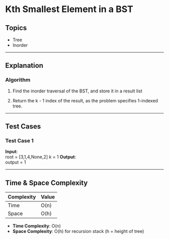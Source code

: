 # Kth Smallest Element in a BST

## Topics
- Tree
- Inorder

---

## Explanation

### Algorithm

1. Find the inorder traversal of the BST, and store it in a result list

2. Return the k - 1 index of the result, as the problem specifies 1-indexed tree.

---

## Test Cases

### Test Case 1
**Input**:  
root = [3,1,4,None,2]
k = 1
**Output**:  
output = 1

---


## Time & Space Complexity

| Complexity | Value     |
|------------|-----------|
| Time       | O(n)      |
| Space      | O(h)      |

- **Time Complexity**: O(n)  
- **Space Complexity**: O(h) for recursion stack (h = height of tree)